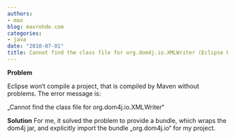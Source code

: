 ```yaml
---
authors:
- max
blog: maxrohde.com
categories:
- java
date: "2010-07-01"
title: Cannot find the class file for org.dom4j.io.XMLWriter (Eclipse Problem)
---
```


**Problem**

Eclipse won‘t compile a project, that is compiled by Maven without problems. The error message is:

„Cannot find the class file for org.dom4j.io.XMLWriter“

**Solution** For me, it solved the problem to provide a bundle, which wraps the dom4j jar, and explicitly import the bundle „org.dom4j.io“ for my project.
